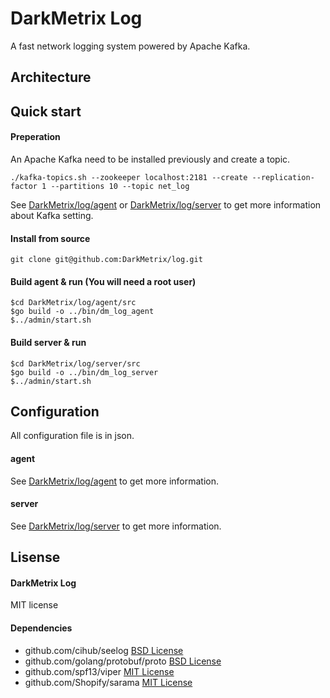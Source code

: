 # DarkMetrix Log

A fast network logging system powered by Apache Kafka.



## Architecture



## Quick start

#### Preperation

An Apache Kafka need to be installed previously and create a topic.

```shell
./kafka-topics.sh --zookeeper localhost:2181 --create --replication-factor 1 --partitions 10 --topic net_log
```

See [DarkMetrix/log/agent](https://github.com/DarkMetrix/log/blob/master/agent/README.md) or [DarkMetrix/log/server](https://github.com/DarkMetrix/log/blob/master/server/README.md) to get more information about Kafka setting.



#### Install from source

```shell
git clone git@github.com:DarkMetrix/log.git 
```

#### Build agent & run (You will need a root user)

```shell
$cd DarkMetrix/log/agent/src
$go build -o ../bin/dm_log_agent
$../admin/start.sh
```

#### Build server & run

```shell
$cd DarkMetrix/log/server/src
$go build -o ../bin/dm_log_server
$../admin/start.sh
```



## Configuration

All configuration file is in json.

#### agent

See [DarkMetrix/log/agent](https://github.com/DarkMetrix/log/blob/master/agent/README.md) to get more information.

#### server

See [DarkMetrix/log/server](https://github.com/DarkMetrix/log/blob/master/server/README.md) to get more information.



## Lisense

#### DarkMetrix Log

MIT license

#### Dependencies

* github.com/cihub/seelog [BSD License](https://github.com/cihub/seelog/blob/master/LICENSE.txt)
* github.com/golang/protobuf/proto [BSD License](https://github.com/golang/protobuf/blob/master/LICENSE)
* github.com/spf13/viper [MIT License](https://github.com/spf13/viper/blob/master/LICENSE)
* github.com/Shopify/sarama [MIT License](https://github.com/Shopify/sarama/blob/master/LICENSE)